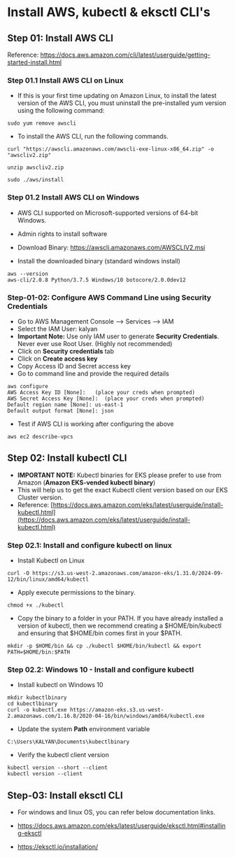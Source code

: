 # Install AWS, kubectl & eksctl CLI's


## Step 01: Install AWS CLI 
Reference: https://docs.aws.amazon.com/cli/latest/userguide/getting-started-install.html 

### Step 01.1 Install AWS CLI on Linux

- If this is your first time updating on Amazon Linux, to install the latest version of the AWS CLI, you must uninstall the pre-installed yum version using the following command:

```
sudo yum remove awscli
```

- To install the AWS CLI, run the following commands.

```
curl "https://awscli.amazonaws.com/awscli-exe-linux-x86_64.zip" -o "awscliv2.zip"
```

```
unzip awscliv2.zip
```

```
sudo ./aws/install
```

### Step 01.2 Install AWS CLI on Windows

- AWS CLI supported on Microsoft-supported versions of 64-bit Windows.

- Admin rights to install software

- Download Binary: https://awscli.amazonaws.com/AWSCLIV2.msi
- Install the downloaded binary (standard windows install)
  
```
aws --version
aws-cli/2.0.8 Python/3.7.5 Windows/10 botocore/2.0.0dev12
```


### Step-01-02: Configure AWS Command Line using Security Credentials
- Go to AWS Management Console --> Services --> IAM
- Select the IAM User: kalyan 
- **Important Note:** Use only IAM user to generate **Security Credentials**. Never ever use Root User. (Highly not recommended)
- Click on **Security credentials** tab
- Click on **Create access key**
- Copy Access ID and Secret access key
- Go to command line and provide the required details
```
aws configure
AWS Access Key ID [None]:   (place your creds when prompted)
AWS Secret Access Key [None]:  (place your creds when prompted)
Default region name [None]: us-east-1
Default output format [None]: json
```
- Test if AWS CLI is working after configuring the above
```
aws ec2 describe-vpcs
```



## Step 02: Install kubectl CLI
- **IMPORTANT NOTE:** Kubectl binaries for EKS please prefer to use from Amazon (**Amazon EKS-vended kubectl binary**)
- This will help us to get the exact Kubectl client version based on our EKS Cluster version.
- Reference: [https://docs.aws.amazon.com/eks/latest/userguide/install-kubectl.html](https://docs.aws.amazon.com/eks/latest/userguide/install-kubectl.html)


### Step 02.1: Install and configure kubectl on linux
- Install Kubectl on Linux

```
curl -O https://s3.us-west-2.amazonaws.com/amazon-eks/1.31.0/2024-09-12/bin/linux/amd64/kubectl
```

- Apply execute permissions to the binary.
```
chmod +x ./kubectl
```
- Copy the binary to a folder in your PATH. If you have already installed a version of kubectl, then we recommend creating a $HOME/bin/kubectl and ensuring that $HOME/bin comes first in your $PATH.
```
mkdir -p $HOME/bin && cp ./kubectl $HOME/bin/kubectl && export PATH=$HOME/bin:$PATH
```

### Step 02.2: Windows 10 - Install and configure kubectl
- Install kubectl on Windows 10 
```
mkdir kubectlbinary
cd kubectlbinary
curl -o kubectl.exe https://amazon-eks.s3.us-west-2.amazonaws.com/1.16.8/2020-04-16/bin/windows/amd64/kubectl.exe
```
- Update the system **Path** environment variable 
```
C:\Users\KALYAN\Documents\kubectlbinary
```
- Verify the kubectl client version
```
kubectl version --short --client
kubectl version --client
```

## Step-03: Install eksctl CLI

- For windows and linux OS, you can refer below documentation links. 

- https://docs.aws.amazon.com/eks/latest/userguide/eksctl.html#installing-eksctl
- https://eksctl.io/installation/



